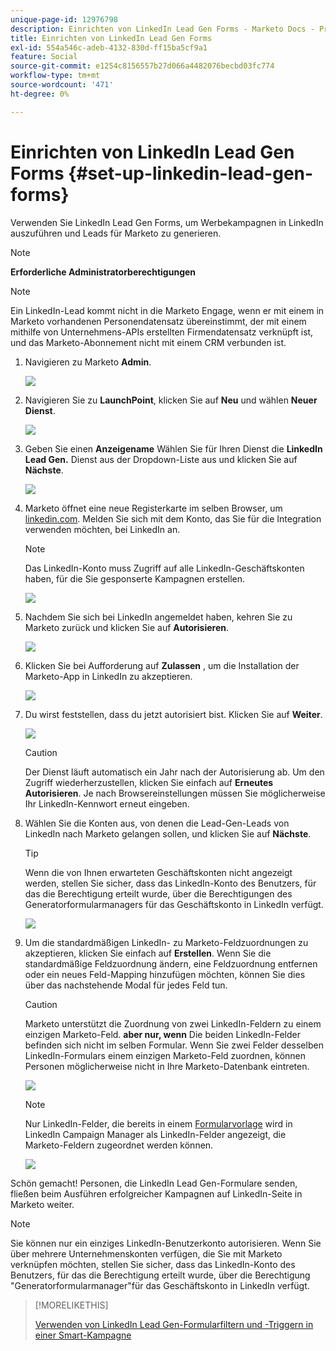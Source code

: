 ```yaml
---
unique-page-id: 12976798
description: Einrichten von LinkedIn Lead Gen Forms - Marketo Docs - Produktdokumentation
title: Einrichten von LinkedIn Lead Gen Forms
exl-id: 554a546c-adeb-4132-830d-ff15ba5cf9a1
feature: Social
source-git-commit: e1254c8156557b27d066a4482076becbd03fc774
workflow-type: tm+mt
source-wordcount: '471'
ht-degree: 0%

---
```


# Einrichten von LinkedIn Lead Gen Forms {#set-up-linkedin-lead-gen-forms}

Verwenden Sie LinkedIn Lead Gen Forms, um Werbekampagnen in LinkedIn auszuführen und Leads für Marketo zu generieren.

>[!NOTE]
>
>**Erforderliche Administratorberechtigungen**

>[!NOTE]
>
>Ein LinkedIn-Lead kommt nicht in die Marketo Engage, wenn er mit einem in Marketo vorhandenen Personendatensatz übereinstimmt, der mit einem mithilfe von Unternehmens-APIs erstellten Firmendatensatz verknüpft ist, und das Marketo-Abonnement nicht mit einem CRM verbunden ist.

1. Navigieren zu Marketo **Admin**.

   ![](assets/image2016-11-29-10-3a50-3a29.png)

1. Navigieren Sie zu **LaunchPoint**, klicken Sie auf **Neu** und wählen **Neuer Dienst**.

   ![](assets/image2016-11-29-10-3a51-3a11.png)

1. Geben Sie einen **Anzeigename** Wählen Sie für Ihren Dienst die **LinkedIn Lead Gen.** Dienst aus der Dropdown-Liste aus und klicken Sie auf **Nächste**.

   ![](assets/linkedin-lead-gen.png)

1. Marketo öffnet eine neue Registerkarte im selben Browser, um [linkedin.com](https://www.linkedin.com). Melden Sie sich mit dem Konto, das Sie für die Integration verwenden möchten, bei LinkedIn an.

   >[!NOTE]
   >
   >Das LinkedIn-Konto muss Zugriff auf alle LinkedIn-Geschäftskonten haben, für die Sie gesponserte Kampagnen erstellen.

   ![](assets/linkedin-login.png)

1. Nachdem Sie sich bei LinkedIn angemeldet haben, kehren Sie zu Marketo zurück und klicken Sie auf **Autorisieren**.

   ![](assets/linkedin-lead-gen-authorize.png)

1. Klicken Sie bei Aufforderung auf **Zulassen** , um die Installation der Marketo-App in LinkedIn zu akzeptieren.

   ![](assets/linkedin-marketo-allow.png)

1. Du wirst feststellen, dass du jetzt autorisiert bist. Klicken Sie auf **Weiter**.

   ![](assets/image2017-9-28-7-3a55-3a14.png)

   >[!CAUTION]
   >
   >Der Dienst läuft automatisch ein Jahr nach der Autorisierung ab. Um den Zugriff wiederherzustellen, klicken Sie einfach auf **Erneutes Autorisieren**. Je nach Browsereinstellungen müssen Sie möglicherweise Ihr LinkedIn-Kennwort erneut eingeben.

1. Wählen Sie die Konten aus, von denen die Lead-Gen-Leads von LinkedIn nach Marketo gelangen sollen, und klicken Sie auf **Nächste**.

   >[!TIP]
   >
   >Wenn die von Ihnen erwarteten Geschäftskonten nicht angezeigt werden, stellen Sie sicher, dass das LinkedIn-Konto des Benutzers, für das die Berechtigung erteilt wurde, über die Berechtigungen des Generatorformularmanagers für das Geschäftskonto in LinkedIn verfügt.

   ![](assets/linkedin-pages-to-capture.png)

1. Um die standardmäßigen LinkedIn- zu Marketo-Feldzuordnungen zu akzeptieren, klicken Sie einfach auf **Erstellen**. Wenn Sie die standardmäßige Feldzuordnung ändern, eine Feldzuordnung entfernen oder ein neues Feld-Mapping hinzufügen möchten, können Sie dies über das nachstehende Modal für jedes Feld tun.

   >[!CAUTION]
   >
   >Marketo unterstützt die Zuordnung von zwei LinkedIn-Feldern zu einem einzigen Marketo-Feld. **aber nur, wenn** Die beiden LinkedIn-Felder befinden sich nicht im selben Formular. Wenn Sie zwei Felder desselben LinkedIn-Formulars einem einzigen Marketo-Feld zuordnen, können Personen möglicherweise nicht in Ihre Marketo-Datenbank eintreten.

   ![](assets/linkedin-lead-gen-mapping.png)

   >[!NOTE]
   >
   >Nur LinkedIn-Felder, die bereits in einem [Formularvorlage](https://www.linkedin.com/help/lms/answer/79634) wird in LinkedIn Campaign Manager als LinkedIn-Felder angezeigt, die Marketo-Feldern zugeordnet werden können.

   ![](assets/linkedin-installed-services.png)

Schön gemacht! Personen, die LinkedIn Lead Gen-Formulare senden, fließen beim Ausführen erfolgreicher Kampagnen auf LinkedIn-Seite in Marketo weiter.

>[!NOTE]
>
>Sie können nur ein einziges LinkedIn-Benutzerkonto autorisieren. Wenn Sie über mehrere Unternehmenskonten verfügen, die Sie mit Marketo verknüpfen möchten, stellen Sie sicher, dass das LinkedIn-Konto des Benutzers, für das die Berechtigung erteilt wurde, über die Berechtigung &quot;Generatorformularmanager&quot;für das Geschäftskonto in LinkedIn verfügt.

>[!MORELIKETHIS]
>
>[Verwenden von LinkedIn Lead Gen-Formularfiltern und -Triggern in einer Smart-Kampagne](/help/marketo/product-docs/demand-generation/social/social-functions/use-linkedin-lead-gen-form-filters-and-triggers-in-a-smart-campaign.md)

